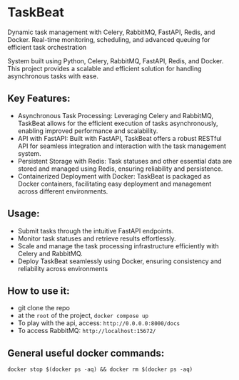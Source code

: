 # TaskBeat
Dynamic task management with Celery, RabbitMQ, FastAPI, Redis, and Docker. Real-time monitoring, scheduling, and advanced queuing for efficient task orchestration

System built using Python, Celery, RabbitMQ, FastAPI, Redis, and Docker. This project provides a scalable and efficient solution for handling asynchronous tasks with ease.

## Key Features:

- Asynchronous Task Processing: Leveraging Celery and RabbitMQ, TaskBeat allows for the efficient execution of tasks asynchronously, enabling improved performance and scalability.
- API with FastAPI: Built with FastAPI, TaskBeat offers a robust RESTful API for seamless integration and interaction with the task management system.
- Persistent Storage with Redis: Task statuses and other essential data are stored and managed using Redis, ensuring reliability and persistence.
- Containerized Deployment with Docker: TaskBeat is packaged as Docker containers, facilitating easy deployment and management across different environments.

## Usage:

- Submit tasks through the intuitive FastAPI endpoints.
- Monitor task statuses and retrieve results effortlessly.
- Scale and manage the task processing infrastructure efficiently with Celery and RabbitMQ.
- Deploy TaskBeat seamlessly using Docker, ensuring consistency and reliability across environments

## How to use it:

- git clone the repo
- at the ```root``` of the project, ```docker compose up```
- To play with the api, access: ```http://0.0.0.0:8000/docs```
- To access RabbitMQ: ```http://localhost:15672/```


## General useful docker commands:


```docker stop $(docker ps -aq) && docker rm $(docker ps -aq)```